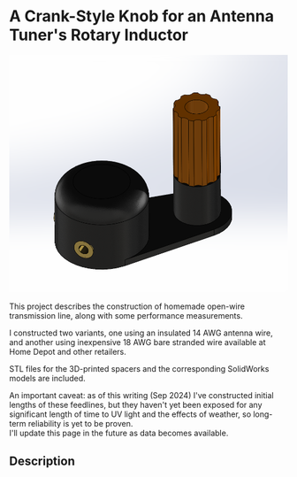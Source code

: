# A Crank-Style Knob for an Antenna Tuner's Rotary Inductor

![Graph](img/Assembly.png)


This project describes the construction of homemade open-wire transmission line, along with some performance measurements.

I constructed two variants, one using an insulated 14 AWG antenna wire, and another using inexpensive 18 AWG bare stranded wire available at Home Depot and other retailers.

STL files for the 3D-printed spacers and the corresponding SolidWorks models are included.

An important caveat:  as of this writing (Sep 2024) I've constructed initial lengths of these feedlines,
but they haven't yet been exposed for any significant length of time to UV light and the effects of weather, 
so long-term reliability is yet to be proven.  
I'll update this page in the future as data becomes available.


## Description

